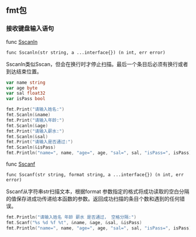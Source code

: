 ## fmt包

### 接收键盘输入语句

func [Sscanln](https://github.com/golang/go/blob/master/src/fmt/scan.go?name=release#109)

```
func Sscanln(str string, a ...interface{}) (n int, err error)
```

Sscanln类似Sscan，但会在换行时才停止扫描。最后一个条目后必须有换行或者到达结束位置。

```go
var name string
var age byte
var sal float32
var isPass bool

fmt.Print("请输入姓名:")
fmt.Scanln(&name)
fmt.Print("请输入年龄:")
fmt.Scanln(&age)
fmt.Print("请输入薪水:")
fmt.Scanln(&sal)
fmt.Print("请输入是否通过:")
fmt.Scanln(&isPass)
fmt.Println("name=", name, "age=", age, "sal=", sal, "isPass=", isPass)
```

func [Sscanf](https://github.com/golang/go/blob/master/src/fmt/scan.go?name=release#116)

```
func Sscanf(str string, format string, a ...interface{}) (n int, err error)
```

Sscanf从字符串str扫描文本，根据format 参数指定的格式将成功读取的空白分隔的值保存进成功传递给本函数的参数。返回成功扫描的条目个数和遇到的任何错误。

```go
fmt.Println("请输入姓名 年龄 薪水 是否通过， 空格分隔:")
fmt.Scanf("%s %d %f %t", &name, &age, &sal, &isPass)
fmt.Println("name=", name, "age=", age, "sal=", sal, "isPass=", isPass)
```







